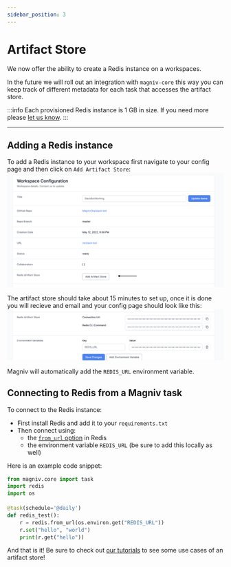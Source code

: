 ```yaml
---
sidebar_position: 3
---
```


# Artifact Store


We now offer the ability to create a Redis instance on a workspaces.

In the future we will roll out an integration with `magniv-core` this way you can keep track of different metadata for each task that accesses the artifact store.

:::info
Each provisioned Redis instance is 1 GB in size. If you need more please [let us know](mailto:hello@magniv.io?subject=Increase%20Redis%20Size). 
:::
___

## Adding a Redis instance

To add a Redis instance to your workspace first navigate to your config page and then click on `Add Artifact Store`:
![Add Artifact Store](../../static/img/add_artifact_store.png)

The artifact store should take about 15 minutes to set up, once it is done you will recieve and email and your config page should look like this:
![Artifact Store Config](../../static/img/artifact_store_config.png)

Magniv will automatically add the `REDIS_URL` environment variable.


## Connecting to Redis from a Magniv task

To connect to the Redis instance:

- First install Redis and add it to your `requirements.txt`
- Then connect using:
    - the [`from_url` option](https://redis-py.readthedocs.io/en/stable/connections.html?highlight=from_url#redis.Redis.from_url) in Redis
    - the environment variable `REDIS_URL` (be sure to add this locally as well)

Here is an example code snippet:
```python
from magniv.core import task
import redis
import os

@task(schedule='@daily')
def redis_test():
    r = redis.from_url(os.environ.get("REDIS_URL"))
    r.set("hello", "world")
    print(r.get("hello"))

```

And that is it! Be sure to check out [our tutorials](../tutorials) to see some use cases of an artifact store!

